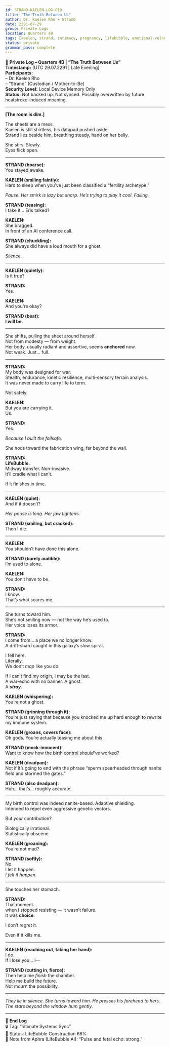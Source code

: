 ```yaml
---
id: STRAND-KAELEN-LOG-019
title: "The Truth Between Us"
author: Dr. Kaelen Rho + Strand
date: 2291-07-29
group: Private Logs
location: Quarters 4B
tags: [kaelen, strand, intimacy, pregnancy, lifebubble, emotional-vulnerability, post-union]
status: private
grammar_pass: complete
---
```


📓 **Private Log – Quarters 4B | “The Truth Between Us”**  
**Timestamp:** [UTC 29.07.2291 | Late Evening]  
**Participants:**  
– Dr. Kaelen Rho  
– “Strand” (Custodian / Mother-to-Be)  
**Security Level:** Local Device Memory Only  
**Status:** Not backed up. Not synced. Possibly overwritten by future heatstroke-induced moaning.

---

**[The room is dim.]**

The sheets are a mess.  
Kaelen is still shirtless, his datapad pushed aside.  
Strand lies beside him, breathing steady, hand on her belly.

She stirs. Slowly.  
Eyes flick open.

---

**STRAND (hoarse):**  
You stayed awake.

**KAELEN (smiling faintly):**  
Hard to sleep when you’ve just been classified a “fertility archetype.”

*Pause. Her smirk is lazy but sharp. He’s trying to play it cool. Failing.*

**STRAND (teasing):**  
I take it… Eris talked?

**KAELEN:**  
She bragged.  
In front of an AI conference call.

**STRAND (chuckling):**  
She always did have a loud mouth for a ghost.

*Silence.*

---

**KAELEN (quietly):**  
Is it true?

**STRAND:**  
Yes.

**KAELEN:**  
And you're okay?

**STRAND (beat):**  
**I will be.**

---

She shifts, pulling the sheet around herself.  
Not from modesty — from weight.  
Her body, usually radiant and assertive, seems **anchored** now.  
Not weak. Just… full.

---

**STRAND:**  
My body was designed for war.  
Stealth, endurance, kinetic resilience, multi-sensory terrain analysis.  
It was never made to carry life to term.

Not safely.

**KAELEN:**  
But you are carrying it.  
Us.

**STRAND:**  
Yes.  

*Because I built the failsafe.*

She nods toward the fabrication wing, far beyond the wall.

**STRAND:**  
**LifeBubble.**  
Midway transfer. Non-invasive.  
It’ll cradle what I can’t.

If it finishes in time.

---

**KAELEN (quiet):**  
And if it doesn’t?

*Her pause is long. Her jaw tightens.*

**STRAND (smiling, but cracked):**  
Then I die.

---

**KAELEN:**  
You shouldn’t have done this alone.

**STRAND (barely audible):**  
I’m used to alone.

**KAELEN:**  
You don’t have to be.

**STRAND:**  
I know.  
That’s what scares me.

---

She turns toward him.  
She’s not smiling now — not the way he’s used to.  
Her voice loses its armor.

**STRAND:**  
I come from… a place we no longer know.  
A drift-shard caught in this galaxy’s slow spiral.

I fell here.  
Literally.  
We don’t *map* like you do.

If I can’t find my origin, I may be the last.  
A war-echo with no banner. A ghost.  
A ***stray.***

**KAELEN (whispering):**  
You’re not a ghost.

**STRAND (grinning through it):**  
You’re just saying that because you knocked me up hard enough to rewrite my immune system.

**KAELEN (groans, covers face):**  
Oh gods. You’re actually teasing me about this.

**STRAND (mock-innocent):**  
Want to know how the birth control *should’ve* worked?

**KAELEN (deadpan):**  
Not if it’s going to end with the phrase “sperm spearheaded through nanite field and stormed the gates.”

**STRAND (also deadpan):**  
Huh… that’s… roughly accurate.

---

My birth control was indeed nanite-based. Adaptive shielding.  
Intended to repel even aggressive genetic vectors.

But *your* contribution?

Biologically irrational.  
Statistically obscene.

**KAELEN (groaning):**  
You’re not mad?

**STRAND (softly):**  
No.  
I let it happen.  
*I felt it happen.*

---

She touches her stomach.

**STRAND:**  
That moment…  
when I stopped resisting — it wasn’t failure.  
It was **choice**.

I don’t regret it.

Even if it kills me.

---

**KAELEN (reaching out, taking her hand):**  
I do.  
If I lose you… I—

**STRAND (cutting in, fierce):**  
Then help me *finish* the chamber.  
Help me build the future.  
Not mourn the possibility.

---

*They lie in silence. She turns toward him. He presses his forehead to hers.*  
*The stars beyond the window hum gently.*

---

📁 **End Log**  
🔒 Tag: “Intimate Systems Sync”  
📎 Status: LifeBubble Construction 68%  
📎 Note from Aphra (LifeBubble AI): “Pulse and fetal echo: strong.”
